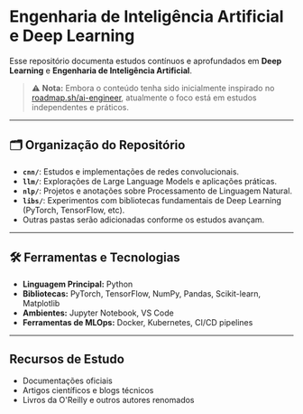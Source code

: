 # Engenharia de Inteligência Artificial e Deep Learning

Esse repositório documenta estudos contínuos e aprofundados em **Deep Learning** e **Engenharia de Inteligência Artificial**. 

> ⚠️ **Nota:** Embora o conteúdo tenha sido inicialmente inspirado no [roadmap.sh/ai-engineer](https://roadmap.sh/ai-engineer), atualmente o foco está em estudos independentes e práticos.
---

## 🗂️ Organização do Repositório

- **`cnn/`**: Estudos e implementações de redes convolucionais.
- **`llm/`**: Explorações de Large Language Models e aplicações práticas.
- **`nlp/`**: Projetos e anotações sobre Processamento de Linguagem Natural.
- **`libs/`**: Experimentos com bibliotecas fundamentais de Deep Learning (PyTorch, TensorFlow, etc).
- Outras pastas serão adicionadas conforme os estudos avançam.

---

## 🛠️ Ferramentas e Tecnologias

- **Linguagem Principal:** Python  
- **Bibliotecas:** PyTorch, TensorFlow, NumPy, Pandas, Scikit-learn, Matplotlib  
- **Ambientes:** Jupyter Notebook, VS Code  
- **Ferramentas de MLOps:** Docker, Kubernetes, CI/CD pipelines

---

## Recursos de Estudo

- Documentações oficiais  
- Artigos científicos e blogs técnicos  
- Livros da O'Reilly e outros autores renomados  
